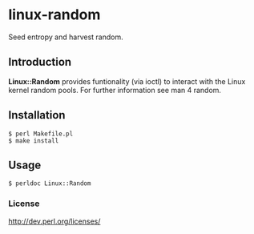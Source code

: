 # linux-random

Seed entropy and harvest random.

## Introduction

__Linux::Random__ provides funtionality (via ioctl) to interact with the Linux
kernel random pools. For further information see man 4 random.

## Installation

    $ perl Makefile.pl
    $ make install

## Usage

    $ perldoc Linux::Random

### License

http://dev.perl.org/licenses/
